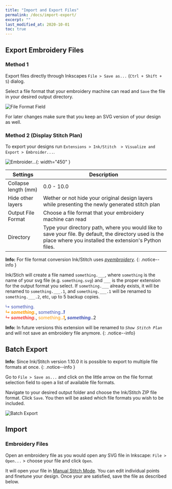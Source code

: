 ```yaml
---
title: "Import and Export Files"
permalink: /docs/import-export/
excerpt: ""
last_modified_at: 2020-10-01
toc: true
---
```


## Export Embroidery Files

### Method 1

Export files directly through Inkscapes `File > Save as...` (`Ctrl + Shift + S`) dialog.

Select a file format that your embroidery machine can read and `Save` the file in your desired output directory.

![File Format Field](/assets/images/docs/en/export-selection-field.jpg)

For later changes make sure that you keep an SVG version of your design as well.

### Method 2 (Display Stitch Plan)
To export your designs run `Extensions > Ink/Stitch  > Visualize and Export > Embroider...`.

![Embroider...](/assets/images/docs/en/embroider.jpg){: width="450" }

Settings|Description
---|---
Collapse length (mm)|0.0 - 10.0
Hide other layers|Wether or not hide your original design layers while presenting the newly generated stitch plan
Output File Format|Choose a file format that your embroidery machine can read
Directory|Type your directory path, where you would like to save your file. By default, the directory used is the place where you installed the extension's Python files.

**Info:** For file format conversion Ink/Stitch uses [*pyembroidery*](https://github.com/inkstitch/pyembroidery).
{: .notice--info }

Ink/Stich will create a file named `something.___`, where `something` is the name of your svg file (e.g. `something.svg`) and `___` is the proper extension for the output format you select. If `something.___` already exists, it will be renamed to `something.___.1`, and `something.___.1` will be renamed to `something.___.2`, etc, up to 5 backup copies.

   <span style="color: #3f51b5;">↳ something.___</span><br />
   <span style="color: #ff9800;">↳ something.___</span>, <span style="color: #3f51b5;">something.___.1</span><br />
   <span style="color: #f44336;">↳ something.___</span>, <span style="color: #ff9800;">something.___.1</span>, <span style="color: #3f51b5;">something.___.2</span>

**Info:** In future versions this extension will be renamed to *`Show Stitch Plan`* and will not save an embroidery file anymore.
{: .notice--info}

## Batch Export

**Info:** Since Ink/Stitch version 1.10.0 it is possible to export to multiple file formats at once.
{: .notice--info }

Go to `File > Save as...` and click on the little arrow on the file format selection field to open a list of available file formats.

Navigate to your desired output folder and choose the Ink/Stitch ZIP file format. Click `Save`. You then will be asked which file formats you wish to be included.

![Batch Export](/assets/images/docs/en/export-batch.jpg)

## Import

### Embroidery Files

Open an embroidery file as you would open any SVG file in Inkscape: `File > Open...` > choose your file and click `Open`.

It will open your file in [Manual Stitch Mode](/docs/stitches/manual-stitch/). You can edit individual points and finetune your design. Once your are satisfied, save the file as described below.
